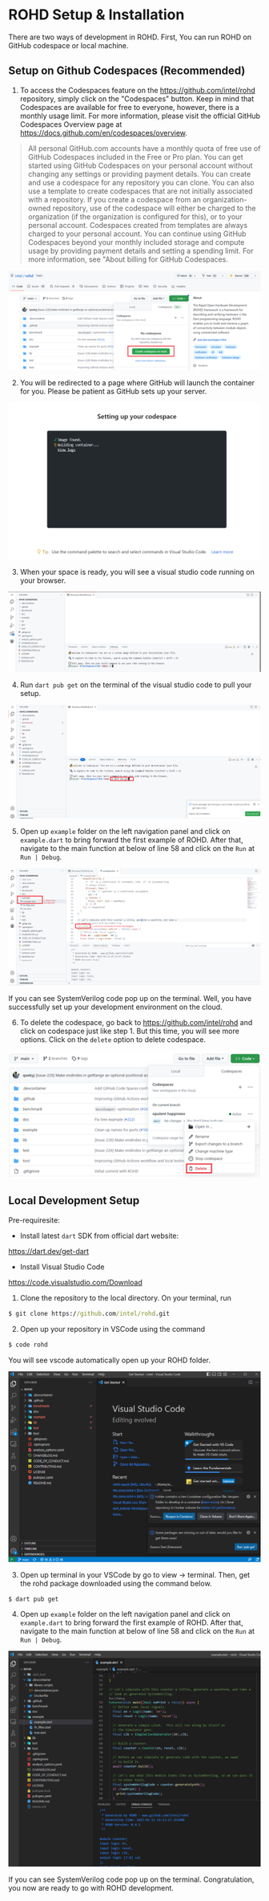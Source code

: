 # ROHD Setup & Installation

There are two ways of development in ROHD. First, You can run ROHD on GitHub codespace or local machine. 


## Setup on Github Codespaces (Recommended)

1. To access the Codespaces feature on the https://github.com/intel/rohd repository, simply click on the "Codespaces" button. Keep in mind that Codespaces are available for free to everyone, however, there is a monthly usage limit. For more information, please visit the official GitHub Codespaces Overview page at https://docs.github.com/en/codespaces/overview.

> All personal GitHub.com accounts have a monthly quota of free use of GitHub Codespaces included in the Free or Pro plan. You can get started using GitHub Codespaces on your personal account without changing any settings or providing payment details. You can create and use a codespace for any repository you can clone. You can also use a template to create codespaces that are not initially associated with a repository. If you create a codespace from an organization-owned repository, use of the codespace will either be charged to the organization (if the organization is configured for this), or to your personal account. Codespaces created from templates are always charged to your personal account. You can continue using GitHub Codespaces beyond your monthly included storage and compute usage by providing payment details and setting a spending limit. For more information, see "About billing for GitHub Codespaces.

![step 1](assets/CodespaceSetup/step1.PNG)

2. You will be redirected to a page where GitHub will launch the container for you. Please be patient as GitHub sets up your server.

![step 2](assets/CodespaceSetup/step2.PNG)

3. When your space is ready, you will see a visual studio code running on your browser.

![step 3](assets/CodespaceSetup/step3.PNG)

4. Run `dart pub get` on the terminal of the visual studio code to pull your setup.

![step 4](assets/CodespaceSetup/step4.PNG)

5. Open up `example` folder on the left navigation panel and click on `example.dart` to bring forward the first example of ROHD. After that, navigate to the main function at below of line 58 and click on the `Run` at `Run | Debug`.

![step 5](assets/CodespaceSetup/step5.PNG)


If you can see SystemVerilog code pop up on the terminal. Well, you have successfully set up your development environment on the cloud.

6. To delete the codespace, go back to https://github.com/intel/rohd and click on codespace just like step 1. But this time, you will see more options. Click on the `delete` option to delete codespace.

![step 6](assets/CodespaceSetup/step6.PNG)


## Local Development Setup

Pre-requiresite:

- Install latest `dart` SDK from official dart website: 

https://dart.dev/get-dart

- Install Visual Studio Code

https://code.visualstudio.com/Download

1. Clone the repository to the local directory. On your terminal, run 

```cmd
$ git clone https://github.com/intel/rohd.git
```

2. Open up your repository in VSCode using the command

```cmd
$ code rohd
```

You will see vscode automatically open up your ROHD folder. 

![step 2](assets/localSetup/step2.PNG)

3. Open up terminal in your VSCode by go to view -> terminal. Then, get the rohd package downloaded using the command below.

```cmd
$ dart pub get
```

4. Open up `example` folder on the left navigation panel and click on `example.dart` to bring forward the first example of ROHD. After that, navigate to the main function at below of line 58 and click on the `Run` at `Run | Debug`.

![step 4](assets/localSetup/step4.PNG)

If you can see SystemVerilog code pop up on the terminal. Congratulation, you now are ready to go with ROHD development.